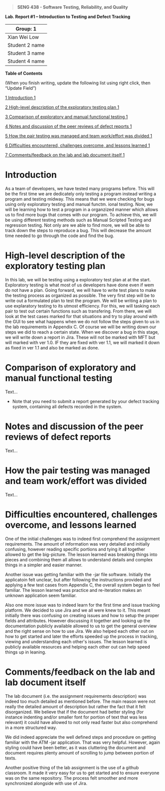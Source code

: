 >   **SENG 438 - Software Testing, Reliability, and Quality**

**Lab. Report \#1 – Introduction to Testing and Defect Tracking**

| Group: 1      |
|-----------------|
| Xian Wei Low               |   
| Student 2 name              |   
| Student 3 name               |   
| Student 4 name                |   


**Table of Contents**

(When you finish writing, update the following list using right click, then
“Update Field”)

[1 Introduction	1](#_Toc439194677)

[2 High-level description of the exploratory testing plan	1](#_Toc439194678)

[3 Comparison of exploratory and manual functional testing	1](#_Toc439194679)

[4 Notes and discussion of the peer reviews of defect reports	1](#_Toc439194680)

[5 How the pair testing was managed and team work/effort was
divided	1](#_Toc439194681)

[6 Difficulties encountered, challenges overcome, and lessons
learned	1](#_Toc439194682)

[7 Comments/feedback on the lab and lab document itself	1](#_Toc439194683)

# Introduction

As a team of developers, we have tested many programs before. This will be the first time we are dedicately only testing a program instead writing a program and testing midway. This means that we were checking for bugs using only exploratory testing and manual functm. ional testing. Now, we will be learning how to test a program in a organzized manner which allows us to find more bugs that comes with our program. To achieve this, we will be using different testing methods such as Manual Scripted Testing and regression testing. Not only are we able to find more, we will be able to track down the steps to reproduce a bug. This will decrease the amount time needed to go through the code and find the bug. 

# High-level description of the exploratory testing plan

In this lab, we will be testing using a exploratory test plan at at the start. Exploratory testing is what most of us developers have done even if wem do not have a plan. Going forward, we will have to write test plans to make the testing process as organized as possible. The very first step will be to write out a formulated plan to test the program. We will be writing a plan to use explaratory testing to its utmost efficiency. For this, we will tasking each pair to test out certain functions such as transfering. From there, we will look at the test cases marked for that situations and try to play around with the GUI to see what happens when we do not follow the steps given to us in the lab requirements in Appendix C. Of course we will be writing down our steps we did to reach a certain state. When we discover a bug in this stage, we will write down a report in Jira. These will not be marked with MFT but will marked with ver 1.0. IF they are fixed with ver 1.1, we will marked it down as fixed in ver 1.1 and also be marked as done.

# Comparison of exploratory and manual functional testing

Text…

-   Note that you need to submit a report generated by your defect tracking
    system, containing all defects recorded in the system.

# Notes and discussion of the peer reviews of defect reports

Text…

# How the pair testing was managed and team work/effort was divided 

Text…

# Difficulties encountered, challenges overcome, and lessons learned

One of the initial challenges was to indeed first comprehend the assignment requirements. The amount of information was very detailed and initially confusing, however reading specific portions and tying it all together allowed to get the big-picture.  The lesson learned was breaking things into pieces and combining them all allows to understand details and complex things in a simpler and easier manner.

Another issue was getting familiar with the -jar file software. Initially the applicatoin felt unclear, but after following the instructions provided and applying a few test cases from Appendix C, the overall system began to feel familiar. The lesson learned was practice and re-iteration makes an unknown application seem familiar.

Also one more issue was to indeed learn for the first time and issue tracking platform. We decided to use Jira and we all were knew to it. This meant initially there was confusing on creating issues and how to setup the proper fields and attributes. However discussing it together and looking up the documentation publicly available allowed to us to get the general overview and the right sense on how to use Jira. We also helped each other out on how to get started and later the efforts speeded up the process in tracking, viewing and understanding each other's issues. The lesson learned is publicly available resources and helping each other out can help speed things up in leaning.

# Comments/feedback on the lab and lab document itself

The lab document (i.e. the assignment requirements description) was indeed too much detailed as mentioned before. The main reason were not really the detailed amount of description but rather the fact that it felt disorganized. We believe that if the document had better styling (for instance indenting and/or smaller font for portion of text that was less relevant) it could have allowed to not only read faster but also comprehend in a more structured way.

We did indeed appreciate the well defined steps and procedure on getting familiar with the ATM -jar application. That was very helpful. However, again styling could have been better, as it was cluttering the document and document requires plenty amount of scrolling to jump between portion of texts.

Another positive thing of the lab assignment is the use of a github classroom. It made it very easy for us to get started and to ensure everyone was on the same repository. The process felt smoother and more synchronized alongside with use of Jira.